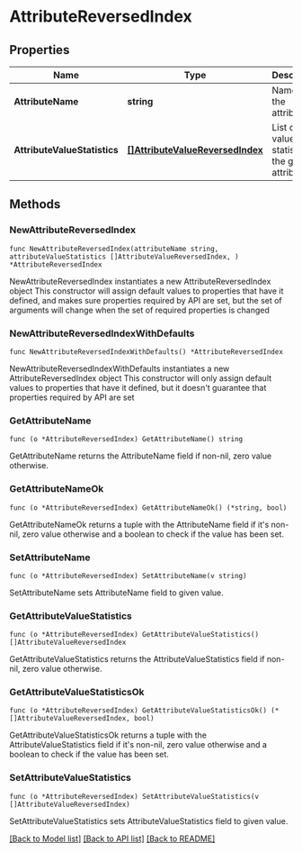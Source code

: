 # AttributeReversedIndex

## Properties

Name | Type | Description | Notes
------------ | ------------- | ------------- | -------------
**AttributeName** | **string** | Name of the attribute. | 
**AttributeValueStatistics** | [**[]AttributeValueReversedIndex**](AttributeValueReversedIndex.md) | List of value statistics of the given attribute. | 

## Methods

### NewAttributeReversedIndex

`func NewAttributeReversedIndex(attributeName string, attributeValueStatistics []AttributeValueReversedIndex, ) *AttributeReversedIndex`

NewAttributeReversedIndex instantiates a new AttributeReversedIndex object
This constructor will assign default values to properties that have it defined,
and makes sure properties required by API are set, but the set of arguments
will change when the set of required properties is changed

### NewAttributeReversedIndexWithDefaults

`func NewAttributeReversedIndexWithDefaults() *AttributeReversedIndex`

NewAttributeReversedIndexWithDefaults instantiates a new AttributeReversedIndex object
This constructor will only assign default values to properties that have it defined,
but it doesn't guarantee that properties required by API are set

### GetAttributeName

`func (o *AttributeReversedIndex) GetAttributeName() string`

GetAttributeName returns the AttributeName field if non-nil, zero value otherwise.

### GetAttributeNameOk

`func (o *AttributeReversedIndex) GetAttributeNameOk() (*string, bool)`

GetAttributeNameOk returns a tuple with the AttributeName field if it's non-nil, zero value otherwise
and a boolean to check if the value has been set.

### SetAttributeName

`func (o *AttributeReversedIndex) SetAttributeName(v string)`

SetAttributeName sets AttributeName field to given value.


### GetAttributeValueStatistics

`func (o *AttributeReversedIndex) GetAttributeValueStatistics() []AttributeValueReversedIndex`

GetAttributeValueStatistics returns the AttributeValueStatistics field if non-nil, zero value otherwise.

### GetAttributeValueStatisticsOk

`func (o *AttributeReversedIndex) GetAttributeValueStatisticsOk() (*[]AttributeValueReversedIndex, bool)`

GetAttributeValueStatisticsOk returns a tuple with the AttributeValueStatistics field if it's non-nil, zero value otherwise
and a boolean to check if the value has been set.

### SetAttributeValueStatistics

`func (o *AttributeReversedIndex) SetAttributeValueStatistics(v []AttributeValueReversedIndex)`

SetAttributeValueStatistics sets AttributeValueStatistics field to given value.



[[Back to Model list]](../README.md#documentation-for-models) [[Back to API list]](../README.md#documentation-for-api-endpoints) [[Back to README]](../README.md)


